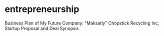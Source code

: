 # entrepreneurship
Business Plan of My Future Company: "Maksatly" Chopstick Recycling Inc, Startup Proposal and Deal Synopsis
